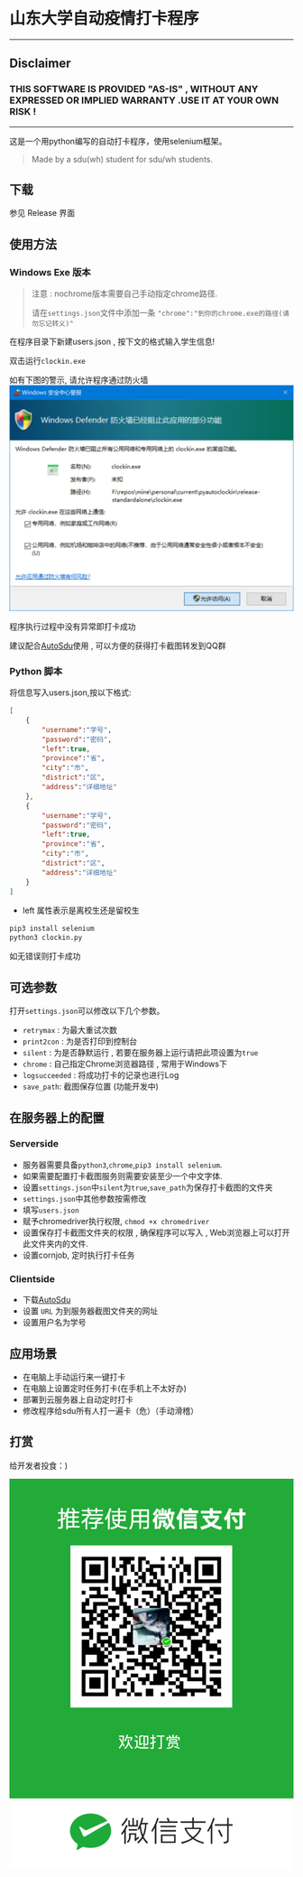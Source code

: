 # 山东大学自动疫情打卡程序

---
## Disclaimer
### THIS SOFTWARE IS PROVIDED "AS-IS" , WITHOUT ANY EXPRESSED OR IMPLIED WARRANTY .USE IT AT YOUR OWN RISK !
---

这是一个用python编写的自动打卡程序，使用selenium框架。
> Made by a sdu(wh) student for sdu/wh students.

## 下载

参见 Release 界面

## 使用方法

### Windows Exe 版本

> 注意 : 
> nochrome版本需要自己手动指定chrome路径.
> 
> 请在`settings.json`文件中添加一条
> `"chrome":"到你的chrome.exe的路径(请勿忘记转义)"`

在程序目录下新建users.json , 按下文的格式输入学生信息!

双击运行`clockin.exe`

如有下图的警示, 请允许程序通过防火墙
![允许程序通过防火墙](alert.png)

程序执行过程中没有异常即打卡成功

建议配合[AutoSdu](https://github.com/kxxt/AutoSdu)使用 , 可以方便的获得打卡截图转发到QQ群

### Python 脚本

将信息写入users.json,按以下格式:

```json
[
    {
        "username":"学号",
        "password":"密码",
        "left":true,
        "province":"省",
        "city":"市",
        "district":"区",
        "address":"详细地址"
    },
    {
        "username":"学号",
        "password":"密码",
        "left":true,
        "province":"省",
        "city":"市",
        "district":"区",
        "address":"详细地址"
    }
]
```

- left 属性表示是离校生还是留校生

```bash
pip3 install selenium
python3 clockin.py
```

如无错误则打卡成功

## 可选参数

打开`settings.json`可以修改以下几个参数。

- `retrymax` : 为最大重试次数
- `print2con` : 为是否打印到控制台
- `silent` : 为是否静默运行 , 若要在服务器上运行请把此项设置为`true`
- `chrome` : 自己指定Chrome浏览器路径 , 常用于Windows下
- `logsucceeded` : 将成功打卡的记录也进行Log
- `save_path`: 截图保存位置 (功能开发中)

## 在服务器上的配置

### Serverside

- 服务器需要具备`python3`,`chrome`,`pip3 install selenium`.
- 如果需要配置打卡截图服务则需要安装至少一个中文字体.
- 设置`settings.json`中`silent`为`true`,`save_path`为保存打卡截图的文件夹
- `settings.json`中其他参数按需修改
- 填写`users.json`
- 赋予chromedriver执行权限, `chmod +x chromedriver`
- 设置保存打卡截图文件夹的权限 , 确保程序可以写入 , Web浏览器上可以打开此文件夹内的文件.
- 设置cornjob, 定时执行打卡任务
  
### Clientside

- 下载[AutoSdu](https://github.com/kxxt/AutoSdu)
- 设置 `URL` 为到服务器截图文件夹的网址
- 设置用户名为学号

## 应用场景

- 在电脑上手动运行来一键打卡
- 在电脑上设置定时任务打卡(在手机上不太好办)
- 部署到云服务器上自动定时打卡
- 修改程序给sdu所有人打一遍卡（危）（手动滑稽）

## 打赏

给开发者投食：)

![打赏](sponsor-qrcode.png)
